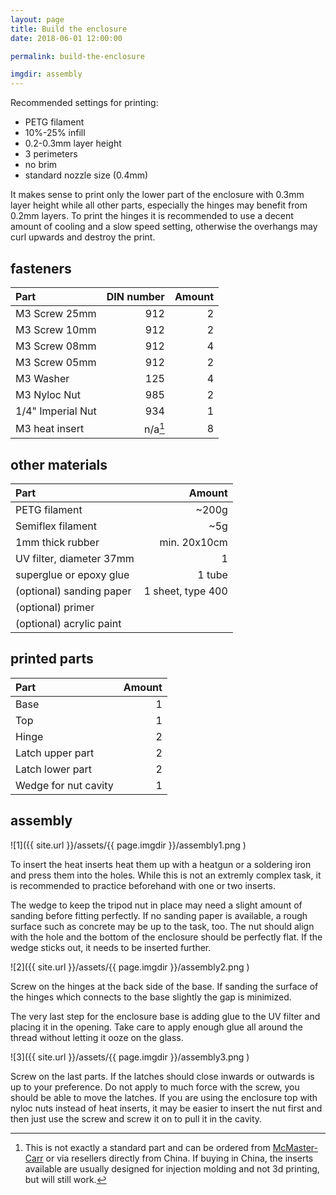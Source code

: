 ```yaml
---
layout: page
title: Build the enclosure
date: 2018-06-01 12:00:00

permalink: build-the-enclosure

imgdir: assembly
---
```


Recommended settings for printing: 

* PETG filament
* 10%-25% infill
* 0.2-0.3mm layer height
* 3 perimeters
* no brim
* standard nozzle size (0.4mm)

It makes sense to print only the lower part of the enclosure with 0.3mm layer height while all other parts, especially the hinges may benefit from 0.2mm layers. To print the hinges it is recommended to use a decent amount of cooling and a slow speed setting, otherwise the overhangs may curl upwards and destroy the print.

## fasteners

| Part                              | DIN number           | Amount |  
| :-------------------------------- | -------------------: | -----: | 
| M3 Screw 25mm                     | 912                  |      2 | 
| M3 Screw 10mm                     | 912                  |      2 | 
| M3 Screw 08mm                     | 912                  |      4 | 
| M3 Screw 05mm                     | 912                  |      2 | 
| M3 Washer                         | 125                  |      4 |
| M3 Nyloc Nut                      | 985                  |      2 |
| 1/4" Imperial Nut                 | 934                  |      1 |
| M3 heat insert                    | n/a[^heat_insert]    |      8 |

## other materials

| Part                              |       Amount      |  
| :-------------------------------- | ----------------: | 
| PETG filament                     |             ~200g |
| Semiflex filament                 |               ~5g |
| 1mm thick rubber                  |      min. 20x10cm |
| UV filter, diameter 37mm          |                 1 |
| superglue or epoxy glue           |            1 tube |
| (optional) sanding paper          | 1 sheet, type 400 |
| (optional) primer                 |                   |
| (optional) acrylic paint          |                   |

## printed parts

| Part                              |       Amount      |  
| :-------------------------------- | ----------------: | 
| Base                              |                 1 |
| Top                               |                 1 |
| Hinge                             |                 2 |
| Latch upper part                  |                 2 |
| Latch lower part                  |                 2 |
| Wedge for nut cavity              |                 1 |

## assembly

![1]({{ site.url }}/assets/{{ page.imgdir }}/assembly1.png )

To insert the heat inserts heat them up with a heatgun or a soldering iron and press them into the holes. While this is not an extremly complex task, it is recommended to practice beforehand with one or two inserts.

The wedge to keep the tripod nut in place may need a slight amount of sanding before fitting perfectly. If no sanding paper is available, a rough surface such as concrete may be up to the task, too. The nut should align with the hole and the bottom of the enclosure should be perfectly flat. If the wedge sticks out, it needs to be inserted further.

![2]({{ site.url }}/assets/{{ page.imgdir }}/assembly2.png )

Screw on the hinges at the back side of the base. If sanding the surface of the hinges which connects to the base slightly the gap is minimized.

The very last step for the enclosure base is adding glue to the UV filter and placing it in the opening. Take care to apply enough glue all around the thread without letting it ooze on the glass.

![3]({{ site.url }}/assets/{{ page.imgdir }}/assembly3.png )

Screw on the last parts. If the latches should close inwards or outwards is up to your preference. Do not apply to much force with the screw, you should be able to move the latches. If you are using the enclosure top with nyloc nuts instead of heat inserts, it may be easier to insert the nut first and then just use the screw and screw it on to pull it in the cavity.


[^heat_insert]: This is not exactly a standard part and can be ordered from [McMaster-Carr](https://www.mcmaster.com/#inserts/=1dammlf) or via resellers directly from China. If buying in China, the inserts available are usually designed for injection molding and not 3d printing, but will still work.